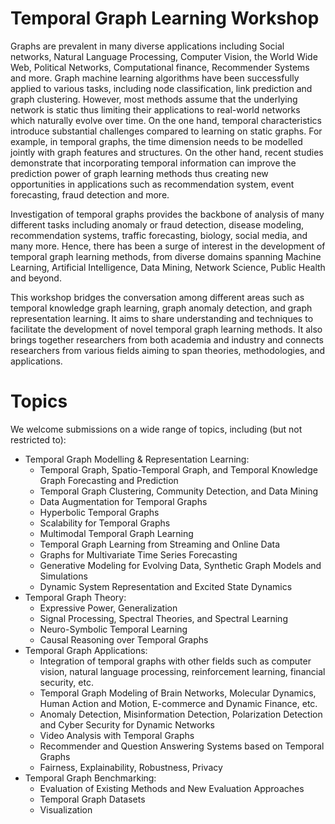 # Temporal Graph Learning Workshop

Graphs are prevalent in many diverse applications including Social networks, Natural Language Processing, Computer Vision, the World Wide Web, Political Networks, Computational finance, Recommender Systems and more. Graph machine learning algorithms have been successfully applied to various tasks, including node classification, link prediction and graph clustering. However, most methods assume that the underlying network is static thus limiting their applications to real-world networks which naturally evolve over time. On the one hand, temporal characteristics introduce substantial challenges compared to learning on static graphs.  For example, in temporal graphs, the time dimension needs to be modelled jointly with graph features and structures. On the other hand, recent studies demonstrate that incorporating temporal information can improve the prediction power of graph learning methods thus creating new opportunities in applications such as recommendation system, event forecasting, fraud detection and more.

Investigation of temporal graphs provides the backbone of analysis of many different tasks including anomaly or fraud detection, disease modeling, recommendation systems, traffic forecasting, biology, social media, and many more. Hence, there has been a surge of interest in the development of temporal graph learning methods, from diverse domains spanning Machine Learning, Artificial Intelligence, Data Mining, Network Science, Public Health and beyond.

This workshop bridges the conversation among different areas such as temporal knowledge graph learning, graph anomaly detection, and graph representation learning. It aims to share understanding and techniques to facilitate the development of novel temporal graph learning methods. It also brings together researchers from both academia and industry and connects researchers from various fields aiming to span theories, methodologies, and applications.


# Topics
We welcome submissions on a wide range of topics, including (but not restricted to):

- Temporal Graph Modelling & Representation Learning: 
    - Temporal Graph, Spatio-Temporal Graph, and Temporal Knowledge Graph Forecasting and Prediction 
    - Temporal Graph Clustering, Community Detection, and Data Mining 
    - Data Augmentation for Temporal Graphs 
    - Hyperbolic Temporal Graphs 
    - Scalability for Temporal Graphs 
    - Multimodal Temporal Graph Learning 
    - Temporal Graph Learning from Streaming and Online Data 
    - Graphs for Multivariate Time Series Forecasting 
    - Generative Modeling for Evolving Data, Synthetic Graph Models and Simulations 
    - Dynamic System Representation and Excited State Dynamics 
- Temporal Graph Theory: 
    - Expressive Power, Generalization 
    - Signal Processing, Spectral Theories, and Spectral Learning 
    - Neuro-Symbolic Temporal Learning 
    - Causal Reasoning over Temporal Graphs 
- Temporal Graph Applications: 
    - Integration of temporal graphs with other fields such as computer vision, natural language processing, reinforcement learning, financial security, etc. 
    - Temporal Graph Modeling of Brain Networks, Molecular Dynamics, Human Action and Motion, E-commerce and Dynamic Finance, etc. 
    - Anomaly Detection, Misinformation Detection, Polarization Detection and Cyber Security for Dynamic Networks 
    - Video Analysis with Temporal Graphs 
    - Recommender and Question Answering Systems based on Temporal Graphs 
    - Fairness, Explainability, Robustness, Privacy 
- Temporal Graph Benchmarking: 
    - Evaluation of Existing Methods and New Evaluation Approaches 
    - Temporal Graph Datasets 
    - Visualization 